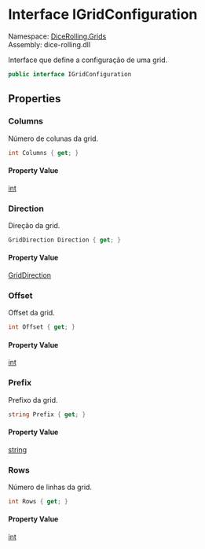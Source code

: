 # <a id="DiceRolling_Grids_IGridConfiguration"></a> Interface IGridConfiguration

Namespace: [DiceRolling.Grids](DiceRolling.Grids.md)  
Assembly: dice\-rolling.dll  

Interface que define a configuração de uma grid.

```csharp
public interface IGridConfiguration
```

## Properties

### <a id="DiceRolling_Grids_IGridConfiguration_Columns"></a> Columns

Número de colunas da grid.

```csharp
int Columns { get; }
```

#### Property Value

 [int](https://learn.microsoft.com/dotnet/api/system.int32)

### <a id="DiceRolling_Grids_IGridConfiguration_Direction"></a> Direction

Direção da grid.

```csharp
GridDirection Direction { get; }
```

#### Property Value

 [GridDirection](DiceRolling.Grids.GridDirection.md)

### <a id="DiceRolling_Grids_IGridConfiguration_Offset"></a> Offset

Offset da grid.

```csharp
int Offset { get; }
```

#### Property Value

 [int](https://learn.microsoft.com/dotnet/api/system.int32)

### <a id="DiceRolling_Grids_IGridConfiguration_Prefix"></a> Prefix

Prefixo da grid.

```csharp
string Prefix { get; }
```

#### Property Value

 [string](https://learn.microsoft.com/dotnet/api/system.string)

### <a id="DiceRolling_Grids_IGridConfiguration_Rows"></a> Rows

Número de linhas da grid.

```csharp
int Rows { get; }
```

#### Property Value

 [int](https://learn.microsoft.com/dotnet/api/system.int32)

